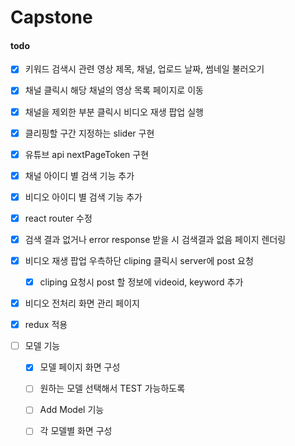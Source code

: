 # Capstone

#### todo

- [x] 키워드 검색시 관련 영상 제목, 채널, 업로드 날짜, 썸네일 불러오기
- [x] 채널 클릭시 해당 채널의 영상 목록 페이지로 이동
- [x] 채널을 제외한 부분 클릭시 비디오 재생 팝업 실행
- [x] 클리핑할 구간 지정하는 slider 구현
- [x] 유튜브 api nextPageToken 구현
- [x] 채널 아이디 별 검색 기능 추가
- [x] 비디오 아이디 별 검색 기능 추가
- [x] react router 수정
- [x] 검색 결과 없거나 error response 받을 시 검색결과 없음 페이지 렌더링
- [x] 비디오 재생 팝업 우측하단 cliping 클릭시 server에 post 요청
  - [x] cliping 요청시 post 할 정보에 videoid, keyword 추가
- [x] 비디오 전처리 화면 관리 페이지
- [x] redux  적용

- [ ] 모델 기능
  - [x] 모델 페이지 화면 구성
  - [ ] 원하는 모델 선택해서 TEST 가능하도록
  - [ ] Add Model 기능
  - [ ] 각 모델별 화면 구성
 
